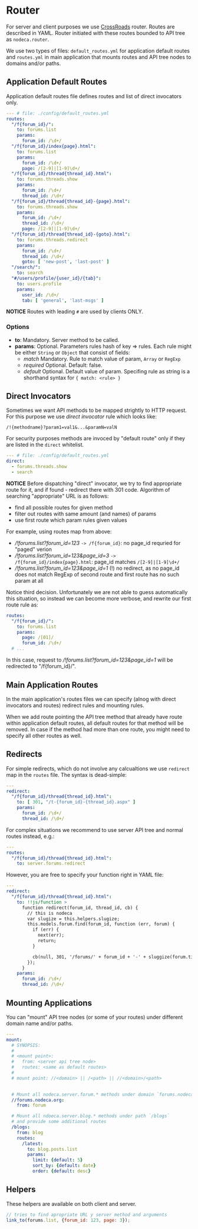 # Router

For server and client purposes we use [CrossRoads][router] router.
Routes are described in YAML. Router initiated with these routes bounded
to API tree as `nodeca.router`.

We use two types of files: `default_routes.yml` for application default routes
and `routes.yml` in main application that mounts routes and API tree nodes to
domains and/or paths.

## Application Default Routes

Application default routes file defines routes and list of direct invocators
only.

``` yaml
--- # file: ./config/default_routes.yml
routes:
  "/f{forum_id}/":
    to: forums.list
    params:
      forum_id: /\d+/
  "/f{forum_id}/index{page}.html":
    to: forums.list
    params:
      forum_id: /\d+/
      page: /[2-9]|[1-9]\d+/
  "/f{forum_id}/thread{thread_id}.html":
    to: forums.threads.show
    params:
      forum_id: /\d+/
      thread_id: /\d+/
  "/f{forum_id}/thread{thread_id}-{page}.html":
    to: forums.threads.show
    params:
      forum_id: /\d+/
      thread_id: /\d+/
      page: /[2-9]|[1-9]\d+/
  "/f{forum_id}/thread{thread_id}-{goto}.html":
    to: forums.threads.redirect
    params:
      forum_id: /\d+/
      thread_id: /\d+/
      goto: [ 'new-post', 'last-post' ]
  "/search/":
    to: search
  "#/users/profile/{user_id}/{tab}":
    to: users.profile
    params:
      user_id: /\d+/
      tab: [ 'general', 'last-msgs' ]
```

**NOTICE** Routes with leading `#` are used by clients ONLY.


### Options

-   **to**: Mandatory. Server method to be called.
-   **params**: Optional. Parameters rules hash of key => rules.
    Each rule might be either `String` or `Object` that consist of fields:
    -   *match* Mandatory. Rule to match value of param, `Array` or `RegExp`
    -   *required* Optional. Default: false.
    -   *default* Optional. Default value of param.
    Specifing rule as string is a shorthand syntax for `{ match: <rule> }`


## Direct Invocators

Sometimes we want API methods to be mapped strightly to HTTP request. For this
purpose we use *direct invocator* rule which looks like:

`/!{methodname}?param1=val1&...&paramN=valN`

For security purposes methods are invoced by "default route" only if they are
listed in the `direct` whitelist.

``` yaml
--- # file: ./config/default_routes.yml
direct:
  - forums.threads.show
  - search
```

**NOTICE** Before dispatching "direct" invocator, we try to find appropriate
route for it, and if found - redirect there with 301 code. Algorithm of
searching "appropriate" URL is as follows:

-   find all possible routes for given method
-   filter out routes with same amount (and names) of params
-   use first route which param rules given values

For example, using routes map from above:

-   */!forums.list?forum_id=123*
    `-> /f{forum_id}`: no page_id requried for "paged" verion
-   */!forums.list?forum_id=123&page_id=3*
    `-> /f{forum_id}/index{page}.html`: page_id matches `/[2-9]|[1-9]\d+/`
-   */!forums.list?forum_id=123&page_id=1*
    (!) no redirect, as no page_id does not match RegExp of second route and
    first route has no such param at all

Notice third decision. Unfortunately we are not able to guess automatically this
situation, so instead we can become more verbose, and rewrite our first route
rule as:

``` yaml
routes:
  "/f{forum_id}/":
    to: forums.list
    params:
      page: /[01]/
      forum_id: /\d+/
  # ...
```

In this case, request to */!forums.list?forum_id=123&page_id=1* will be
redirected to "/f{forum_id}/".


## Main Application Routes

In the main application's routes files we can specify (alnog with direct
invocators and routes) redirect rules and mounting rules.

When we add route pointing the API tree method that already have route within
application default routes, all default routes for that method will be removed.
In case if the method had more than one route, you might need to specify all
other routes as well.

## Redirects

For simple redirects, which do not involve any calcualtions we use `redirect`
map in the `routes` file. The syntax is dead-simple:

``` yaml
---
redirect:
  "/f{forum_id}/thread{thread_id}.html":
    to: [ 301, "/t-{forum_id}-{thread_id}.aspx" ]
    params:
      forum_id: /\d+/
      thread_id: /\d+/
```

For complex situations we recommend to use server API tree and normal routes
instead, e.g.:

``` yaml
---
routes:
  "/f{forum_id}/thread{thread_id}.html":
    to: server.forums.redirect
```

However, you are free to specify your function right in YAML file:

``` yaml
---
redirect:
  "/f{forum_id}/thread{thread_id}.html":
    to: !!js/function >
      function redirect(forum_id, thread_id, cb) {
        // this is nodeca
        var slugize = this.helpers.slugize;
        this.models.forum.find(forum_id, function (err, forum) {
          if (err) {
            next(err);
            return;
          }

          cb(null, 301, '/forums/' + forum_id + '-' + sluggize(forum.title));
        });
      }
    params:
      forum_id: /\d+/
      thread_id: /\d+/
```


## Mounting Applications

You can "mount" API tree nodes (or some of your routes) under different
domain name and/or paths.

``` yaml
---
mount:
  # SYNOPSIS:
  #
  # <mount point>:
  #   from: <server api tree node>
  #   routes: <same as default routes>
  #
  # mount point: //<domain> || /<path> || //<domain>/<path>

 
  # Mount all nodeca.server.forum.* methods under domain `forums.nodeca.org`
  //forums.nodeca.org:
    from: forum

  # Mount all ndoeca.server.blog.* methods under path `/blogs`
  # and provide some additional routes
  /blogs:
    from: blog
    routes:
      /latest:
        to: blog.posts.list
        params:
          limit: {default: 5}
          sort_by: {default: date}
          order: {default: desc}
```


## Helpers

These helpers are available on both client and server.

``` javascript
// tries to find apropriate URL y server method and arguments
link_to(forums.list, {forum_id: 123, page: 3});
```


[router]: https://github.com/millermedeiros/crossroads.js
